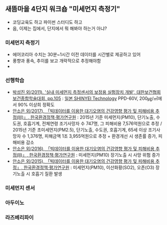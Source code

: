 ## 새뜸마을 4단지 워크숍 "미세먼지 측정기"
- 코딩교육도 하고 파이썬 스터디도 하고
- 음, 이제는 집에서, 단지에서 뭐 해봐야 하는거 아냐?
### 미세먼지 측정기
- 에어코리아 수치는 30분~1시간 이전 데이터를 시간별로 제공하고 있어
- 풍향과 풍속, 추이를 보고 개략적으로 추정해야함
- 
### 선행학습
- [박성진 외(2011). '실내 미세먼지 측정센서의 보정용 실험장치 개발', 대한보건협회 보건종합학술대회, pp.105](https://kiss.kstudy.com/thesis/thesis-view.asp?key=3229687) : [일본 SHINYEI Technology](https://www.shinyei.co.jp/stc/eng/optical/index.html) PPD-60V, 200㎍/㎥에서 90% 이상희 정확도
- [안소은 외(2017), 「빅데이터를 이용한 대기오염의 건강영향 평가 및 피해비용 추정(Ⅲ)」, 한국환경정책·평가연구원](https://kiss.kstudy.com/thesis/thesis-view.asp?key=3591032) : 2015년 기준 미세먼지(PM10), 단기노출, 수도권, 호흡기계, 전체연령 조기사망자 수 747명, 그 피해비용 7,576억원으로 추정 / 2015년 기준 초미세먼지(PM2.5), 단기노출, 수도권, 호흡기계, 65세 이상 조기사망자 수 1,376명, 피해금액 1조 3,955억원으로 추정 + 환경개선 시 생존률 증가, 피해비용 감소  
- [안소은 외(2016), 「빅데이터를 이용한 대기오염의 건강영향 평가 및 피해비용 추정(Ⅱ)」, 한국환경정책·평가연구원](https://kiss.kstudy.com/thesis/thesis-view.asp?key=3508445) : 미세먼지(PM10) 장기노출 시 사망 위험 증가 
- [안소은 외(2015), 「빅데이터를 이용한 대기오염의 건강영향 평가 및 피해비용 추정」, 한국환경정책·평가연구원](https://kiss.kstudy.com/thesis/thesis-view.asp?key=3425976) : 미세먼지(PM10), 이산화황(SO2), 오존(O3) 장기노출 시 호흡기 질환 발생 
### 미세먼지 센서
### 아두이노
### 라즈베리파이
